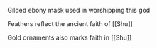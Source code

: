 Gilded ebony mask used in worshipping this god

Feathers reflect the ancient faith of [[Shu]]

Gold ornaments also marks faith in [[Shu]]
